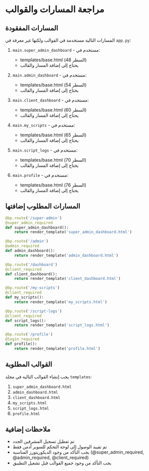 # مراجعة المسارات والقوالب

## المسارات المفقودة
المسارات التالية مستخدمة في القوالب ولكنها غير معرفة في `app.py`:

1. `main.super_admin_dashboard` - مستخدم في:
   - templates/base.html (السطر 48)
   - يحتاج إلى إضافة المسار والقالب

2. `main.admin_dashboard` - مستخدم في:
   - templates/base.html (السطر 54)
   - يحتاج إلى إضافة المسار والقالب

3. `main.client_dashboard` - مستخدم في:
   - templates/base.html (السطر 60)
   - يحتاج إلى إضافة المسار والقالب

4. `main.my_scripts` - مستخدم في:
   - templates/base.html (السطر 65)
   - يحتاج إلى إضافة المسار والقالب

5. `main.script_logs` - مستخدم في:
   - templates/base.html (السطر 70)
   - يحتاج إلى إضافة المسار والقالب

6. `main.profile` - مستخدم في:
   - templates/base.html (السطر 76)
   - يحتاج إلى إضافة المسار والقالب

## المسارات المطلوب إضافتها
```python
@bp.route('/super-admin')
@super_admin_required
def super_admin_dashboard():
    return render_template('super_admin_dashboard.html')

@bp.route('/admin')
@admin_required
def admin_dashboard():
    return render_template('admin_dashboard.html')

@bp.route('/dashboard')
@client_required
def client_dashboard():
    return render_template('client_dashboard.html')

@bp.route('/my-scripts')
@client_required
def my_scripts():
    return render_template('my_scripts.html')

@bp.route('/script-logs')
@client_required
def script_logs():
    return render_template('script_logs.html')

@bp.route('/profile')
@login_required
def profile():
    return render_template('profile.html')
```

## القوالب المطلوبة
يجب إنشاء القوالب التالية في مجلد `templates`:
1. `super_admin_dashboard.html`
2. `admin_dashboard.html`
3. `client_dashboard.html`
4. `my_scripts.html`
5. `script_logs.html`
6. `profile.html`

## ملاحظات إضافية
- تم تعطيل تسجيل المشرفين الجدد
- تم تقييد الوصول إلى لوحة التحكم للسوبر أدمن فقط
- يجب التأكد من وجود الديكوريتورز المناسبة (@super_admin_required, @admin_required, @client_required)
- يجب التأكد من وجود جميع القوالب قبل تشغيل التطبيق 